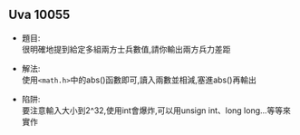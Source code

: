 ## Uva 10055

* 題目:  
  很明確地提到給定多組兩方士兵數值,請你輸出兩方兵力差距

* 解法:   
  使用`<math.h>`中的abs()函數即可,讀入兩數並相減,塞進abs()再輸出

* 陷阱:  
  要注意輸入大小到2^32,使用int會爆炸,可以用unsign int、long long...等等來實作
